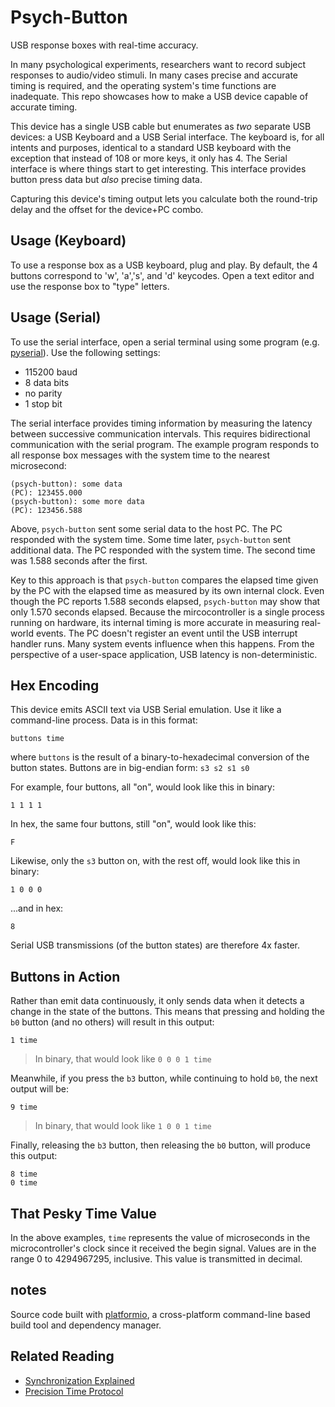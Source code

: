 Psych-Button
============
USB response boxes with real-time accuracy.

In many psychological experiments, researchers want to record subject responses to audio/video stimuli.  In many cases precise and accurate timing is required, and the operating system's time functions are inadequate.  This repo showcases how to make a USB device capable of accurate timing.

This device has a single USB cable but enumerates as *two* separate USB devices: a USB Keyboard and a USB Serial interface.  The keyboard is, for all intents and purposes, identical to a standard USB keyboard with the exception that instead of 108 or more keys, it only has 4.  The Serial interface is where things start to get interesting.  This interface provides button press data but *also* precise timing data.

Capturing this device's timing output lets you calculate both the round-trip delay and the offset for the device+PC combo.

Usage (Keyboard)
----------------
To use a response box as a USB keyboard, plug and play.  By default, the 4 buttons correspond to 'w', 'a','s', and 'd' keycodes.  Open a text editor and use the response box to "type" letters.

Usage (Serial)
--------------
To use the serial interface, open a serial terminal using some program (e.g. [pyserial](https://github.com/pyserial/pyserial)).  Use the following settings:

* 115200 baud
* 8 data bits
* no parity
* 1 stop bit

The serial interface provides timing information by measuring the latency between successive communication intervals.  This requires bidirectional communication with the serial program.  The example program responds to all response box messages with the system time to the nearest microsecond:

    (psych-button): some data
    (PC): 123455.000
    (psych-button): some more data
    (PC): 123456.588

Above, `psych-button` sent some serial data to the host PC.  The PC responded with the system time.  Some time later, `psych-button` sent additional data.  The PC responded with the system time.  The second time was 1.588 seconds after the first.

Key to this approach is that `psych-button` compares the elapsed time given by the PC with the elapsed time as measured by its own internal clock.  Even though the PC reports 1.588 seconds elapsed, `psych-button` may show that only 1.570 seconds elapsed.  Because the mircocontroller is a single process running on hardware, its internal timing is more accurate in measuring real-world events.  The PC doesn't register an event until the USB interrupt handler runs.  Many system events influence when this happens.  From the perspective of a user-space application, USB latency is non-deterministic.

Hex Encoding
------------
This device emits ASCII text via USB Serial emulation.  Use it like a command-line process.  Data is in this format:

    buttons time

where `buttons` is the result of a binary-to-hexadecimal conversion of the button states.  Buttons are in big-endian form: `s3 s2 s1 s0`

For example, four buttons, all "on", would look like this in binary:

    1 1 1 1

In hex, the same four buttons, still "on", would look like this:

    F

Likewise, only the `s3` button on, with the rest off, would look like this in binary:

    1 0 0 0

...and in hex:

    8

Serial USB transmissions (of the button states) are therefore 4x faster.


Buttons in Action
-----------------
Rather than emit data continuously, it only sends data when it detects a change in the state of the buttons.  This means that pressing and holding the `b0` button (and no others) will result in this output:

    1 time

> In binary, that would look like `0 0 0 1 time`

Meanwhile, if you press the `b3` button, while continuing to hold `b0`, the next output will be:

    9 time

> In binary, that would look like `1 0 0 1 time`

Finally, releasing the `b3` button, then releasing the `b0` button, will produce this output:

    8 time
    0 time


That Pesky Time Value
---------------------
In the above examples, `time` represents the value of microseconds in the microcontroller's clock since it received the begin signal.  Values are in the range 0 to 4294967295, inclusive.  This value is transmitted in decimal.

notes
-----
Source code built with [platformio](http://platformio.org/#!/), a cross-platform command-line based build tool and dependency manager.

Related Reading
---------------
* [Synchronization Explained](http://www.ni.com/white-paper/11369/en/)
* [Precision Time Protocol](https://en.wikipedia.org/wiki/Precision_Time_Protocol)
